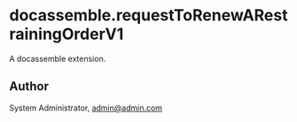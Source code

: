 # docassemble.requestToRenewARestrainingOrderV1

A docassemble extension.

## Author

System Administrator, admin@admin.com

